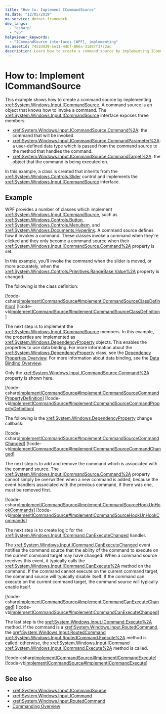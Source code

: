 ```yaml
---
title: "How to: Implement ICommandSource"
ms.date: "12/05/2019"
ms.service: dotnet-framework
dev_langs:
  - "csharp"
  - "vb"
helpviewer_keywords:
  - "ICommandSource interfaces [WPF], implementing"
ms.assetid: 7452dd39-6e11-44bf-806a-31d87f3772ac
description: Learn how to create a command source by implementing ICommandSource, which knows how to invoke a command and exposes three memebers.
---
```

# How to: Implement ICommandSource

This example shows how to create a command source by implementing <xref:System.Windows.Input.ICommandSource>. A command source is an object that knows how to invoke a command. The <xref:System.Windows.Input.ICommandSource> interface exposes three members:

- <xref:System.Windows.Input.ICommandSource.Command%2A>: the command that will be invoked.
- <xref:System.Windows.Input.ICommandSource.CommandParameter%2A>: a user-defined data type which is passed from the command source to the method that handles the command.
- <xref:System.Windows.Input.ICommandSource.CommandTarget%2A>: the object that the command is being executed on.

In this example, a class is created that inherits from the <xref:System.Windows.Controls.Slider> control and implements the  <xref:System.Windows.Input.ICommandSource> interface.

## Example

WPF provides a number of classes which implement <xref:System.Windows.Input.ICommandSource>, such as <xref:System.Windows.Controls.Button>, <xref:System.Windows.Controls.MenuItem>, and <xref:System.Windows.Documents.Hyperlink>. A command source defines how it invokes a command. These classes invoke a command when they're clicked and they only become a command source when their <xref:System.Windows.Input.ICommandSource.Command%2A> property is set.

In this example, you'll invoke the command when the slider is moved, or more accurately, when the <xref:System.Windows.Controls.Primitives.RangeBase.Value%2A> property is changed.

The following is the class definition:

[!code-csharp[ImplementICommandSource#ImplementICommandSourceClassDefinition](~/samples/snippets/csharp/VS_Snippets_Wpf/ImplementICommandSource/CSharp/CommandSlider.cs#implementicommandsourceclassdefinition)]
[!code-vb[ImplementICommandSource#ImplementICommandSourceClassDefinition](~/samples/snippets/visualbasic/VS_Snippets_Wpf/ImplementICommandSource/visualbasic/commandslider.vb#implementicommandsourceclassdefinition)]

The next step is to implement the <xref:System.Windows.Input.ICommandSource> members. In this example, the properties are implemented as <xref:System.Windows.DependencyProperty> objects. This enables the properties to use data binding. For more information about the <xref:System.Windows.DependencyProperty> class, see the [Dependency Properties Overview](../properties/dependency-properties-overview.md). For more information about data binding, see the [Data Binding Overview](../data/index.md).

Only the <xref:System.Windows.Input.ICommandSource.Command%2A> property is shown here.

[!code-csharp[ImplementICommandSource#ImplementICommandSourceCommandPropertyDefinition](~/samples/snippets/csharp/VS_Snippets_Wpf/ImplementICommandSource/CSharp/CommandSlider.cs#implementicommandsourcecommandpropertydefinition)]
[!code-vb[ImplementICommandSource#ImplementICommandSourceCommandPropertyDefinition](~/samples/snippets/visualbasic/VS_Snippets_Wpf/ImplementICommandSource/visualbasic/commandslider.vb#implementicommandsourcecommandpropertydefinition)]

The following is the <xref:System.Windows.DependencyProperty> change callback:

[!code-csharp[ImplementICommandSource#ImplementICommandSourceCommandChanged](~/samples/snippets/csharp/VS_Snippets_Wpf/ImplementICommandSource/CSharp/CommandSlider.cs#implementicommandsourcecommandchanged)]
[!code-vb[ImplementICommandSource#ImplementICommandSourceCommandChanged](~/samples/snippets/visualbasic/VS_Snippets_Wpf/ImplementICommandSource/visualbasic/commandslider.vb#implementicommandsourcecommandchanged)]

The next step is to add and remove the command which is associated with the command source. The <xref:System.Windows.Input.ICommandSource.Command%2A> property cannot simply be overwritten when a new command is added, because the event handlers associated with the previous command, if there was one, must be removed first.

[!code-csharp[ImplementICommandSource#ImplementICommandSourceHookUnHookCommands](~/samples/snippets/csharp/VS_Snippets_Wpf/ImplementICommandSource/CSharp/CommandSlider.cs#implementicommandsourcehookunhookcommands)]
[!code-vb[ImplementICommandSource#ImplementICommandSourceHookUnHookCommands](~/samples/snippets/visualbasic/VS_Snippets_Wpf/ImplementICommandSource/visualbasic/commandslider.vb#implementicommandsourcehookunhookcommands)]

The next step is to create logic for the <xref:System.Windows.Input.ICommand.CanExecuteChanged> handler.

The <xref:System.Windows.Input.ICommand.CanExecuteChanged> event notifies the command source that the ability of the command to execute on the current command target may have changed. When a command source receives this event, it typically calls the <xref:System.Windows.Input.ICommand.CanExecute%2A> method on the command. If the command cannot execute on the current command target, the command source will typically disable itself. If the command can execute on the current command target, the command source will typically enable itself.

[!code-csharp[ImplementICommandSource#ImplementICommandCanExecuteChanged](~/samples/snippets/csharp/VS_Snippets_Wpf/ImplementICommandSource/CSharp/CommandSlider.cs#implementicommandcanexecutechanged)]
[!code-vb[ImplementICommandSource#ImplementICommandCanExecuteChanged](~/samples/snippets/visualbasic/VS_Snippets_Wpf/ImplementICommandSource/visualbasic/commandslider.vb#implementicommandcanexecutechanged)]

The last step is the <xref:System.Windows.Input.ICommand.Execute%2A> method. If the command is a <xref:System.Windows.Input.RoutedCommand>, the <xref:System.Windows.Input.RoutedCommand> <xref:System.Windows.Input.RoutedCommand.Execute%2A> method is called; otherwise, the <xref:System.Windows.Input.ICommand> <xref:System.Windows.Input.ICommand.Execute%2A> method is called.

[!code-csharp[ImplementICommandSource#ImplementICommandExecute](~/samples/snippets/csharp/VS_Snippets_Wpf/ImplementICommandSource/CSharp/CommandSlider.cs#implementicommandexecute)]
[!code-vb[ImplementICommandSource#ImplementICommandExecute](~/samples/snippets/visualbasic/VS_Snippets_Wpf/ImplementICommandSource/visualbasic/commandslider.vb#implementicommandexecute)]

## See also

- <xref:System.Windows.Input.ICommandSource>
- <xref:System.Windows.Input.ICommand>
- <xref:System.Windows.Input.RoutedCommand>
- [Commanding Overview](commanding-overview.md)
